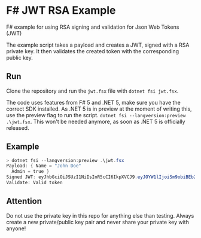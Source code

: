 # F# JWT RSA Example

F# example for using RSA signing and validation for Json Web Tokens (JWT)

The example script takes a payload and creates a JWT, signed with a RSA private key. It then validates the created token with the corresponding public key.

## Run

Clone the repository and run the `jwt.fsx` file with `dotnet fsi jwt.fsx`.

The code uses features from F# 5 and .NET 5, make sure you have the correct SDK installed. As .NET 5 is in preview at the moment of writing this, use the preview flag to run the script. `dotnet fsi --langversion:preview .\jwt.fsx`. This won't be needed anymore, as soon as .NET 5 is officially released.

## Example

```powershell
> dotnet fsi --langversion:preview .\jwt.fsx
Payload: { Name = "John Doe"
  Admin = true }
Signed JWT: eyJhbGciOiJSUzI1NiIsInR5cCI6IkpXVCJ9.eyJOYW1lIjoiSm9obiBEb2UiLCJBZG1pbiI6IlRydWUifQ.ma49T3npXQJVMa-afyfFgIPW5PEYhrrYvX2mUA6rmzXHXq_Wy-ij9MLc0b6UxZX8STcRrSC93meIMa4a8LI7UBe0Pxn8IQBrhXztcElMfktMQoQWb7Osx9XwmqD1CaQWwz3FX963B4fQFdxx7GpxdLPj-CSOJZ4OZbk8fWpurVX1QXMLokaJ8C-gLB026jFVJjIV1APSMOnAzx9lcZfU5m3jwVP8HMIc0yJkm4d7IJO1lQjYnUWQkY_DmwR8-vysqo3N5yY57xQUFRoyHwFofDb25fA6SkKcNHrOX0_bc7KzxzWacoPWgtUolThKasWpXgqHipR-uJ4hz6zahInCmw
Validate: Valid token
```

## Attention

Do not use the private key in this repo for anything else than testing. Always create a new private/public key pair and never share your private key with anyone!
